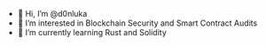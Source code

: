 - 👋 Hi, I’m @d0nluka
- 👀 I’m interested in Blockchain Security and Smart Contract Audits
- 🌱 I’m currently learning Rust and Solidity

<!---
d0nluka/d0nluka is a ✨ special ✨ repository because its `README.md` (this file) appears on your GitHub profile.
You can click the Preview link to take a look at your changes.
--->
